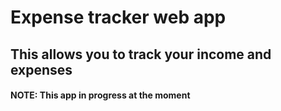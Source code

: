 # Expense tracker web app
## This allows you to track your income and expenses

#### NOTE: This app in progress at the moment



